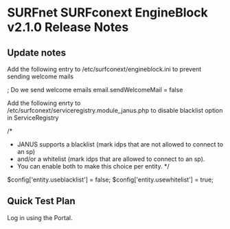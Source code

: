 # SURFnet SURFconext EngineBlock v2.1.0 Release Notes #

Update notes
------------

Add the following entry to /etc/surfconext/engineblock.ini to prevent sending welcome mails

; Do we send welcome emails
email.sendWelcomeMail = false


Add the following enrty to /etc/surfconext/serviceregistry.module_janus.php to disable blacklist option in ServiceRegistry

/*
* JANUS supports a blacklist (mark idps that are not allowed to connect to an sp)
* and/or a whitelist (mark idps that are allowed to connect to an sp). 
* You can enable both to make this choice per entity.
*/

$config['entity.useblacklist'] = false;
$config['entity.usewhitelist'] = true;





Quick Test Plan
---------------

Log in using the Portal.
